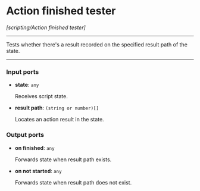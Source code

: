 # Action finished tester

_[scripting/Action finished tester]_

---

Tests whether there's a result recorded on the specified result path of the state.  

---

### Input ports

* __state__: ` any `


    Receives script state.  


* __result path__: ` (string or number)[] `


    Locates an action result in the state.  

### Output ports

* __on finished__: ` any `


    Forwards state when result path exists.  


* __on not started__: ` any `


    Forwards state when result path does not exist.  

